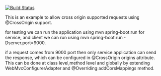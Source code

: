 [![Build Status](https://travis-ci.org/sravan4rmhyd/spring-cors-support-Example.svg?branch=master)](https://travis-ci.org/sravan4rmhyd/spring-cors-support-Example)

This is an example to allow cross origin supported requests using @CrossOrigin support.

for testing we can run the application using mvn spring-boot:run for service, and client we can run using mvn spring-boot:run -Dserver.port=9000.

if a request comes from 9000 port then only service application can send the response, which can be configured in @CrossOrigin origins attribute. This can be done at class level,method level and globally by extending WebMvcConfigurerAdapter and @Overriding addCorsMappings method.
